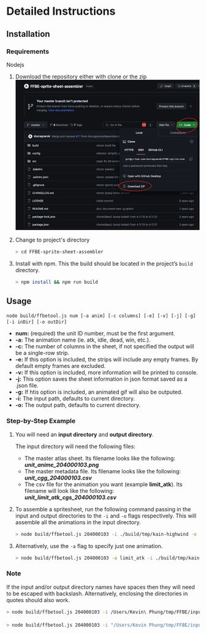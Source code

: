# Detailed Instructions
## Installation
### Requirements
Nodejs

1. Download the repository either with clone or the zip
![Screenshot 2024-03-02 at 4.53.06 PM.png](download.png)
2. Change to project's directory
    ```bash
    > cd FFBE-sprite-sheet-assembler
    ```

3. Install with npm. This the build should be located in the project’s `build` directory.

    ```bash
    > npm install && npm run build
    ```
## Usage
```
node build/ffbetool.js num [-a anim] [-c columns] [-e] [-v] [-j] [-g] [-i inDir] [-o outDir]

```
* **num:** (required) the unit ID number, must be the first argument.
* **-a:** The animation name (ie. atk, idle, dead, win, etc.).
* **-c:** The number of columns in the sheet, if not specified the output will be a single-row strip.
* **-e:** If this option is included, the strips will include any empty frames. By default empty frames are excluded.
* **-v:** If this option is included, more information will be printed to console.
* **-j:** This option saves the sheet information in json format saved as a .json file.
* **-g:** If htis option is included, an animated gif will also be outputed.
* **-i:** The input path, defaults to current directory.
* **-o:** The output path, defaults to current directory.

### Step-by-Step Example
1. You will need an **input directory** and **output directory**.

    The input directory will need the following files:

    - The master atlas sheet. Its filename looks like the following: ***unit_anime_204000103.png***
    - The master metadata file. Its filename looks like the following: ***unit_cgg_204000103.csv***
    - The csv file for the animation you want (example **limit_atk**). Its filename will look like the following: ***unit_limit_atk_cgs_204000103.csv***
2. To assemble a spritesheet, run the following command passing in the input and output directories to the `-i` and `-o` flags respectively. This will assemble all the animations in the input directory.

    ```bash
    > node build/ffbetool.js 204000103 -i ./build/tmp/kain-highwind -o ./output
    ```

3. Alternatively, use the `-a` flag to specify just one animation.

    ```bash
    > node build/ffbetool.js 204000103 -a limit_atk -i ./build/tmp/kain-highwind -o ./output
    ```

### Note

If the input and/or output directory names have spaces then they will need to be escaped with backslash. Alternatively, enclosing the directories in quotes should also work.
```bash
> node build/ffbetool.js 204000103 -i /Users/Kevin\ Phung/tmp/FFBE/input/Kain\ Highwind -o /Users/Kevin\ Phung/FFBE/output/Kain\ Highwind

> node build/ffbetool.js 204000103 -i "/Users/Kevin Phung/tmp/FFBE/input/Kain Highwind" -o "/Users/Kevin Phung/FFBE/output/Kain Highwind"
```
